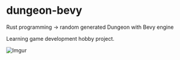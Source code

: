 # dungeon-bevy
Rust programming -> random generated Dungeon with Bevy engine

Learning game development hobby project.

![Imgur](https://i.imgur.com/roVnL5w.png)
